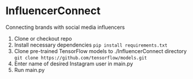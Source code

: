 # InfluencerConnect
Connecting brands with social media influencers

1. Clone or checkout repo 
2. Install necessary dependencies `pip install requirements.txt`
3. Clone pre-trained TensorFlow models to ./InfluencerConnect directory `git clone https://github.com/tensorflow/models.git`
4. Enter name of desired Instagram user in main.py
5. Run main.py
